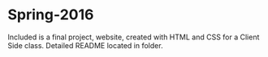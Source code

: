 # Spring-2016
Included is a final project, website, created with HTML and CSS for a Client Side class.  Detailed README located in folder.
